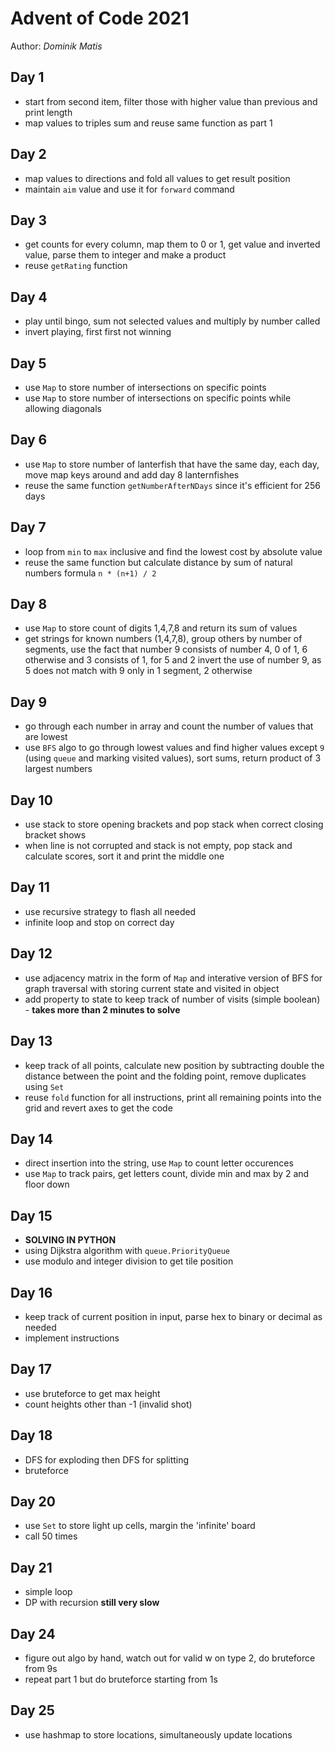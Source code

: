 # Advent of Code 2021
Author: *Dominik Matis*

## Day 1
- start from second item, filter those with higher value than previous and print length
- map values to triples sum and reuse same function as part 1

## Day 2
- map values to directions and fold all values to get result position
- maintain `aim` value and use it for `forward` command

## Day 3
- get counts for every column, map them to 0 or 1, get value and inverted value, parse them to integer and make a product
- reuse `getRating` function

## Day 4
- play until bingo, sum not selected values and multiply by number called
- invert playing, first first not winning

## Day 5
- use `Map` to store number of intersections on specific points
- use `Map` to store number of intersections on specific points while allowing diagonals

## Day 6
- use `Map` to store number of lanterfish that have the same day, each day, move map keys around and add day 8 lanternfishes
- reuse the same function `getNumberAfterNDays` since it's efficient for 256 days

## Day 7
- loop from `min` to `max` inclusive and find the lowest cost by absolute value
- reuse the same function but calculate distance by sum of natural numbers formula `n * (n+1) / 2`

## Day 8
- use `Map` to store count of digits 1,4,7,8 and return its sum of values
- get strings for known numbers (1,4,7,8), group others by number of segments, use the fact that number 9 consists of number 4, 0 of 1, 6 otherwise and 3 consists of 1, for 5 and 2 invert the use of number 9, as 5 does not match with 9 only in 1 segment, 2 otherwise

## Day 9
- go through each number in array and count the number of values that are lowest
- use `BFS` algo to go through lowest values and find higher values except `9` (using `queue` and marking visited values), sort sums, return product of 3 largest numbers

## Day 10
- use stack to store opening brackets and pop stack when correct closing bracket shows
- when line is not corrupted and stack is not empty, pop stack and calculate scores, sort it and print the middle one

## Day 11
- use recursive strategy to flash all needed
- infinite loop and stop on correct day

## Day 12
- use adjacency matrix in the form of `Map` and interative version of BFS for graph traversal with storing current state and visited in object
- add property to state to keep track of number of visits (simple boolean) - **takes more than 2 minutes to solve**

## Day 13
- keep track of all points, calculate new position by subtracting double the distance between the point and the folding point, remove duplicates using `Set`
- reuse `fold` function for all instructions, print all remaining points into the grid and revert axes to get the code

## Day 14
- direct insertion into the string, use `Map` to count letter occurences
- use `Map` to track pairs, get letters count, divide min and max by 2 and floor down

## Day 15
- **SOLVING IN PYTHON**
- using Dijkstra algorithm with `queue.PriorityQueue`
- use modulo and integer division to get tile position

## Day 16
- keep track of current position in input, parse hex to binary or decimal as needed
- implement instructions

## Day 17
- use bruteforce to get max height
- count heights other than -1 (invalid shot)

## Day 18
- DFS for exploding then DFS for splitting
- bruteforce

## Day 20
- use `Set` to store light up cells, margin the 'infinite' board
- call 50 times

## Day 21
- simple loop
- DP with recursion **still very slow**

## Day 24
- figure out algo by hand, watch out for valid w on type 2, do bruteforce from 9s
- repeat part 1 but do bruteforce starting from 1s

## Day 25
- use hashmap to store locations, simultaneously update locations